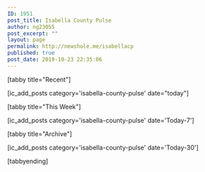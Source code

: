 ```yaml
---
ID: 1951
post_title: Isabella County Pulse
author: ng23055
post_excerpt: ""
layout: page
permalink: http://newshole.me/isabellacp
published: true
post_date: 2019-10-23 22:35:06
---
```

[tabby title="Recent"]

[ic_add_posts category='isabella-county-pulse' date="today"]

[tabby title="This Week"]

[ic_add_posts category='isabella-county-pulse' date='Today-7']

[tabby title="Archive"]

[ic_add_posts category='isabella-county-pulse' date='Today-30']

[tabbyending]